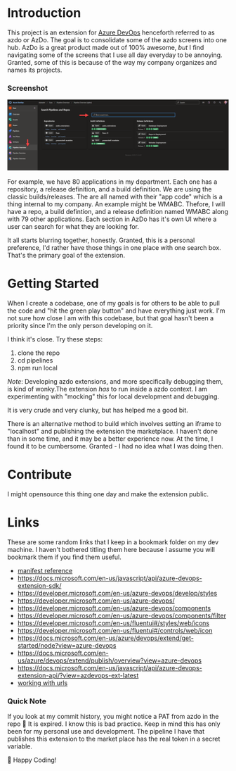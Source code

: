 # Introduction 
This project is an extension for [Azure DevOps](https://azure.microsoft.com/en-us/services/devops/) henceforth referred to as azdo or AzDo. The goal is to consolidate some of the azdo screens into one hub. AzDo is a great product made out of 100% awesome, *but* I find navigating some of the screens that I use all day everyday to be annoying. Granted, some of this is because of the way my company organizes and names its projects.

### Screenshot
![extension screenshot](docs/screens/screenshot.png)

For example, we have 80 applications in my department. Each one has a repository, a release definition, and a build definition. We are using the classic builds/releases. The are all named with their "app code" which is a thing internal to my company. An example might be WMABC. Thefore, I will have a repo, a build defintion, and a release definition named WMABC along with 79 other applications. Each section in AzDo has it's own UI where a user can search for what they are looking for. 

It all starts blurring together, honestly. Granted, this is a personal preference, I'd rather have those things in one place with one search box. That's the primary goal of the extension.


# Getting Started
When I create a codebase, one of my goals is for others to be able to pull the code and "hit the green play button" and have everything just work.
I'm not sure how close I am with this codebase, but that goal hasn't been a priority since I'm the only person developing on it. 

I think it's close. Try these steps:

1. clone the repo
2. cd pipelines
3. npm run local

*Note*: Developing azdo extensions, and more specifically debugging them, is kind of wonky.The extension _has_ to run inside a azdo context. I am experimenting with "mocking" this for local development and debugging.

It is very crude and very clunky, but has helped me a good bit.

There is an alternative method to build which involves setting an iframe to "localhost" and publishing the extension the marketplace. I haven't done than in some time, and it may be a better experience now. At the time, I found it to be cumbersome. Granted - I had no idea what I was doing then.



# Contribute
I might opensource this thing one day and make the extension public. 

# Links
These are some random links that I keep in a bookmark folder on my dev machine. I haven't bothered titling them here because I assume you will bookmark them if you find them useful.

- [manifest reference](https://docs.microsoft.com/en-us/azure/devops/extend/develop/manifest?view=azure-devops)
- https://docs.microsoft.com/en-us/javascript/api/azure-devops-extension-sdk/
- https://developer.microsoft.com/en-us/azure-devops/develop/styles
- https://developer.microsoft.com/en-us/azure-devops/
- https://developer.microsoft.com/en-us/azure-devops/components
- https://developer.microsoft.com/en-us/azure-devops/components/filter
- https://developer.microsoft.com/en-us/fluentui#/styles/web/icons
- https://developer.microsoft.com/en-us/fluentui#/controls/web/icon
- https://docs.microsoft.com/en-us/azure/devops/extend/get-started/node?view=azure-devops
- https://docs.microsoft.com/en-us/azure/devops/extend/publish/overview?view=azure-devops
- https://docs.microsoft.com/en-us/javascript/api/azure-devops-extension-api/?view=azdevops-ext-latest
- [working with urls](https://docs.microsoft.com/en-us/azure/devops/extend/develop/work-with-urls?view=azure-devops&tabs=http#how-to-get-an-organizations-url)


### Quick Note
If you look at my commit history, you might notice a PAT from azdo in the repo :shushing_face: It is expired. I know this is bad practice. Keep in mind this has only been for my personal use and development. The pipeline I have that publishes this extension to the market place has the real token in a secret variable. 



:rocket: Happy Coding!
